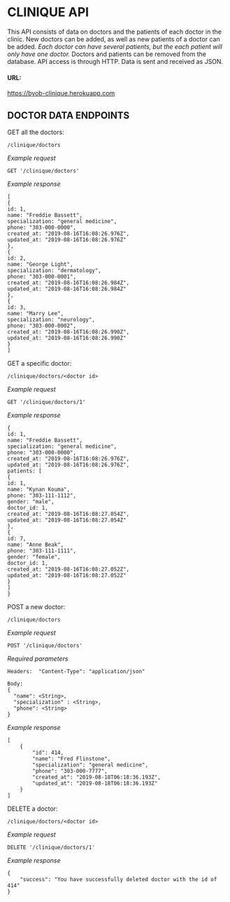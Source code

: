 # CLINIQUE API

This API consists of data on doctors and the patients of each doctor in the clinic. New doctors can be added, as well as new patients of a doctor can be added. *Each doctor can have several patients, but the each patient will only have one doctor.* Doctors and patients can be removed from the database. API access is through HTTP. Data is sent and received as JSON.

#### URL:

https://byob-clinique.herokuapp.com

## DOCTOR DATA ENDPOINTS

GET all the doctors:

```/clinique/doctors```

*Example request*

```GET '/clinique/doctors'```

*Example response*

```
[
{
id: 1,
name: "Freddie Bassett",
specialization: "general medicine",
phone: "303-000-0000",
created_at: "2019-08-16T16:08:26.976Z",
updated_at: "2019-08-16T16:08:26.976Z"
},
{
id: 2,
name: "George Light",
specialization: "dermatology",
phone: "303-000-0001",
created_at: "2019-08-16T16:08:26.984Z",
updated_at: "2019-08-16T16:08:26.984Z"
},
{
id: 3,
name: "Marry Lee",
specialization: "neurology",
phone: "303-000-0002",
created_at: "2019-08-16T16:08:26.990Z",
updated_at: "2019-08-16T16:08:26.990Z"
}
]
```

GET a specific doctor:

```/clinique/doctors/<doctor id>```

*Example request*

```GET '/clinique/doctors/1'```

*Example response*

```
{
id: 1,
name: "Freddie Bassett",
specialization: "general medicine",
phone: "303-000-0000",
created_at: "2019-08-16T16:08:26.976Z",
updated_at: "2019-08-16T16:08:26.976Z",
patients: [
{
id: 1,
name: "Kynan Kouma",
phone: "303-111-1112",
gender: "male",
doctor_id: 1,
created_at: "2019-08-16T16:08:27.054Z",
updated_at: "2019-08-16T16:08:27.054Z"
},
{
id: 7,
name: "Anne Beak",
phone: "303-111-1111",
gender: "female",
doctor_id: 1,
created_at: "2019-08-16T16:08:27.052Z",
updated_at: "2019-08-16T16:08:27.052Z"
}
]
}
```

POST a new doctor:

```/clinique/doctors```

*Example request*

```POST '/clinique/doctors'```

*Required parameters*

```
Headers:  "Content-Type": "application/json"

Body: 
{
  "name": <String>,
  "specialization" : <String>,
  "phone": <String>
}
```

*Example response*

```
[
    {
        "id": 414,
        "name": "Fred Flinstone",
        "specialization": "general medicine",
        "phone": "303-000-7777",
        "created_at": "2019-08-18T06:18:36.193Z",
        "updated_at": "2019-08-18T06:18:36.193Z"
    }
]
```

DELETE a  doctor:

```/clinique/doctors/<doctor id>```

*Example request*

```DELETE '/clinique/doctors/1'```

*Example response*

```
{
    "success": "You have successfully deleted doctor with the id of 414"
}
```
